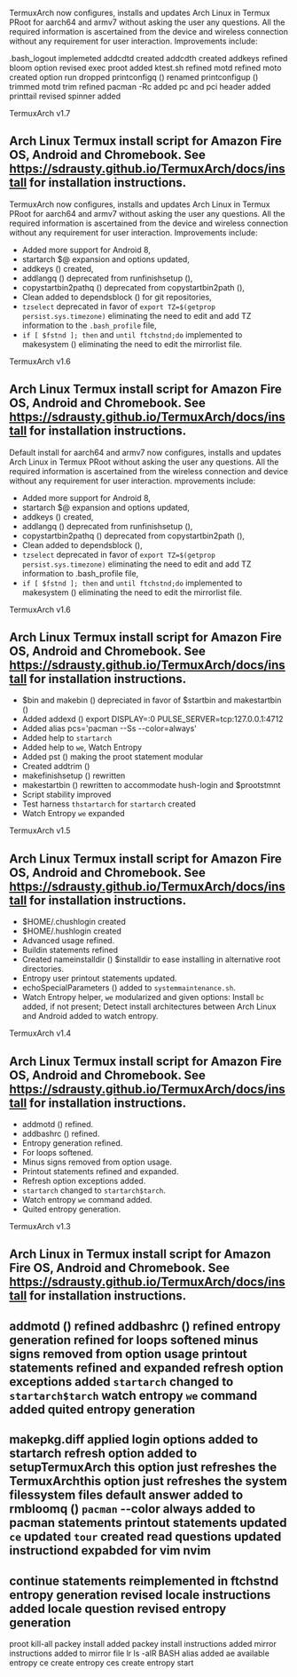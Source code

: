 TermuxArch now configures, installs and updates Arch Linux in Termux PRoot for aarch64 and armv7 without asking the user any questions.  All the required information is ascertained from the device and wireless connection without any requirement for user interaction.  Improvements include:

.bash_logout implemeted
addcdtd created
addcdth created
addkeys refined
bloom option revised
exec proot added 
ktest.sh refined
motd refined
moto created
option run dropped
printconfigq () renamed printconfigup () 
trimmed motd
trim refined
pacman -Rc added
pc and pci header added
printtail revised
spinner added

TermuxArch v1.7

Arch Linux Termux install script for Amazon Fire OS, Android and Chromebook.  See https://sdrausty.github.io/TermuxArch/docs/install for installation instructions.
---
TermuxArch now configures, installs and updates Arch Linux in Termux PRoot for aarch64 and armv7 without asking the user any questions.  All the required information is ascertained from the device and wireless connection without any requirement for user interaction.  Improvements include:

* Added more support for Android 8,
* startarch $@ expansion and options updated,
* addkeys () created,
* addlangq () deprecated from runfinishsetup (),
* copystartbin2pathq () deprecated from copystartbin2path (),
* Clean added to dependsblock () for git repositories,
* `tzselect` deprecated in favor of `export TZ=$(getprop persist.sys.timezone)` eliminating the need to edit and add TZ information to the `.bash_profile` file,
* `if [ $fstnd ]; then` and `until ftchstnd;do` implemented to makesystem () eliminating the need to edit the mirrorlist file.

TermuxArch v1.6

Arch Linux Termux install script for Amazon Fire OS, Android and Chromebook.  See https://sdrausty.github.io/TermuxArch/docs/install for installation instructions.
---
Default install for aarch64 and armv7 now configures, installs and updates Arch Linux in Termux PRoot without asking the user any questions.  All the required information is ascertained from the wireless connection and device without any requirement for user interaction.  mprovements include:

* Added more support for Android 8,
* startarch $@ expansion and options updated,
* addkeys () created,
* addlangq () deprecated from runfinishsetup (),
* copystartbin2pathq () deprecated from copystartbin2path (),
* Clean added to dependsblock (),
* `tzselect` deprecated in favor of `export TZ=$(getprop persist.sys.timezone)` eliminating the need to edit and add TZ information to .bash_profile file,
* `if [ $fstnd ]; then` and `until ftchstnd;do` implemented to makesystem () eliminating the need to edit the mirrorlist file.

TermuxArch v1.6

Arch Linux Termux install script for Amazon Fire OS, Android and Chromebook.  See https://sdrausty.github.io/TermuxArch/docs/install for installation instructions.
---
* $bin and makebin () depreciated in favor of $startbin and makestartbin ()  
* Added addexd () export DISPLAY=:0 PULSE_SERVER=tcp:127.0.0.1:4712
* Added alias pcs='pacman  --Ss --color=always'
* Added help to `startarch`
* Added help to `we`, Watch Entropy
* Added pst () making the proot statement modular
* Created addtrim () 
* makefinishsetup () rewritten
* makestartbin () rewritten to accommodate hush-login and $prootstmnt 
* Script stability improved
* Test harness `thstartarch` for `startarch` created
* Watch Entropy `we` expanded

TermuxArch v1.5

Arch Linux Termux install script for Amazon Fire OS, Android and Chromebook.  See https://sdrausty.github.io/TermuxArch/docs/install for installation instructions.
---
* $HOME/.chushlogin created
* $HOME/.hushlogin created
* Advanced usage refined.
* Buildin statements refined
* Created nameinstalldir () $installdir to ease installing in alternative root directories.
* Entropy user printout statements updated.
* echoSpecialParameters () added to `systemmaintenance.sh`.
* Watch Entropy helper, `we` modularized and given options:  Install `bc` added, if not present;  Detect install architectures between Arch Linux and Android added to watch entropy.

TermuxArch v1.4

Arch Linux Termux install script for Amazon Fire OS, Android and Chromebook.  See https://sdrausty.github.io/TermuxArch/docs/install for installation instructions.
---
* addmotd () refined.
* addbashrc () refined.
* Entropy generation refined.
* For loops softened.
* Minus signs removed from option usage.
* Printout statements refined and expanded.
* Refresh option exceptions added.
* `startarch` changed to `startarch$tarch`.
* Watch entropy `we` command added.
* Quited entropy generation.

TermuxArch v1.3

Arch Linux in Termux install script for Amazon Fire OS, Android and Chromebook.  See https://sdrausty.github.io/TermuxArch/docs/install for installation instructions.
---
addmotd () refined
addbashrc () refined
entropy generation refined
for loops softened
minus signs removed from option usage 
printout statements refined and expanded
refresh option exceptions added
`startarch` changed to `startarch$tarch`
watch entropy `we` command added
quited entropy generation
-------------------
makepkg.diff applied
login options added to startarch
refresh option added to setupTermuxArch
this option just refreshes the TermuxArchthis option just refreshes the system filessystem files
default answer added to rmbloomq ()
`pacman`  --color always added to pacman statements
printout statements updated
`ce` updated
`tour` created
read questions updated
instructiond expabded for vim nvim
-------------------

continue statements reimplemented in ftchstnd
entropy generation revised
locale instructions added
locale question  revised
entropy generation 
-------------------
proot kill-all
packey install added
packey install instructions added
mirror instructions added to mirror file
lr ls -alR BASH alias added
ae available entropy
ce create entropy 
ces create entropy start
